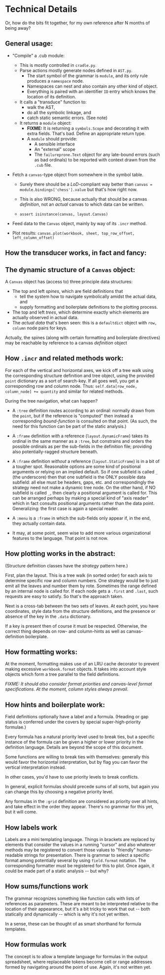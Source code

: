 # Technical Details
Or, how do the bits fit together, for my own reference after N months of being away?

## General usage:

* "Compile" a .cub module:
    * This is mostly controlled in `cradle.py`.
    * Parse actions mostly generate nodes defined in `AST.py`.
        * The start symbol of the grammar is `module`, and its only rule produces a `namespace` node.
        * Namespaces can nest and also contain any other kind of object.
        * Everything is paired with an identifier `ID` entry which knows the location of its definition.
    * It calls a "transduce" function to:   
        * walk the AST,
        * do all the symbolic linkage, and
        * catch static semantic errors. (See note)
    * It returns a `module` object:
        * **FIXME:** It is returning a `symbols.Scope` and decorating
        it with extra fields. That's bad. Define an appropriate return type.
        * A `module` should provide:
            * A sensible interface
            * An "external" scope
            * The `failureprone.Text` object for any late-bound errors
            (such as bad ordinals) to be reported with context
            drawn from the `.cub` file.

* Fetch a `canvas`-type object from somewhere in the symbol table.
    * Surely there should be a *LoD*-compliant way better than
    `canvas = module.bindings['chess'].value`
    but that's how right now.
    * This is also WRONG, because actually that should be a
    canvas *definition*, not an *actual* canvas to which
    data can be written.
    
    * `assert isinstance(canvas, layout.Canvas)`

* Feed data to the `Canvas` object, mainly by way of its `.incr` method.
* Plot results: `canvas.plot(workbook, sheet, top_row_offset, left_column_offset)`

## How the transducer works, in fact and fancy:

## The dynamic structure of a `Canvas` object:
A `Canvas` object has (access to) three principle data structures:

* The top and left *spines*, which are field definitions that
    * tell the system how to navigate symbolically amidst the actual data, and
    * supply formatting and boilerplate definitions to the plotting process.
* The top and left *trees*, which determine exactly which elements are
actually observed in actual data.
* The *actual data* that's been seen: this is a `defaultdict` object with
`row, column` node pairs for keys.

Actually, the spines (along with certain formatting and boilerplate directives)
may be reachable by reference to a canvas *definition* object

## How `.incr` and related methods work:
For each of the vertical and horizontal axes, we kick off a
tree walk using the corresponding structure definition and tree object,
using the provided `point` dictionary as a sort of search-key. If all
goes well, you get a corresponding row and column node. Thus:
`self.data[row_node, column_node] += quantity` and similar for related
methods.

During the tree navigation, what can happen?

* A `:tree` definition routes according to an ordinal: normally
drawn from the `point`, but if the reference is "computed" then instead
a corresponding *bound-function* is consulted on that point.
(As such, the need for this function can be part of the static analysis.)

* A `:frame` definition *with* a reference (`layout.DynamicFrame`) takes its ordinal
in the same manner as a `:tree`, but constrains and orders the possible
ordinals as per the sub-fields in the definition file; providing also
potentially-ragged structure beneath.

* A `:frame` definition *without* a reference (`layout.StaticFrame`) is in a bit of a tougher
spot. Reasonable options are some kind of positional arguments or
relying on an implied default. So if one subfield is called `_` (the underscore)
then that one subfield is the ONLY possible data subfield: all else must
be headers, gaps, etc. and correspondingly the strategy need not make a dynamic tree node.
On the other hand, if NO subfield is called `_`, then clearly a positional
argument is called for. This can be arranged perhaps by making a special kind
of "axis reader" which in fact consults positional arguments rather than
the data point. Generalizing: the first case is again a special reader.

* A `:menu` is a `:frame` in which the sub-fields only appear if, in the end,
they actually contain data.

* It may, at some point, seem wise to add more various organizational features
to the language. That point is not now.

## How plotting works in the abstract:
(Structure definition classes have the *strategy* pattern here.)

First, plan the layout. This is a tree walk (in sorted order) for each axis to determine
specific row and column numbers. One strategy would be to just emit all
the leaves and number them by rote. Sometimes the range defined by
an internal node is called for. If each node gets a `.first` and `.last`,
such requests are easy to satisfy. So that's the approach taken.

Next is a cross-tab between the two sets of leaves. At each point, you have
coordinates, style data from the structure definitions, and the presence
or absence of the key in the `.data` dictionary.

If a key is present then of course it must be respected. Otherwise, the correct
thing depends on row- and column-hints as well as canvas-definition boilerplate.

## How formatting works:
At the moment, formatting makes use of an LRU cache decorator to prevent
making excessive `workbook.format` objects. It takes into account style
objects which form a tree parallel to the field definitions.

*FIXME: It should also consider format priorities and canvas-level
format specifications. At the moment, column styles always prevail.*

## How hints and boilerplate work:
Field definitions optionally have a label and a formula.
(Heading or gap status is conferred under the covers by special
super-high-priority formulae.)

Every formula has a natural priority level used to break ties, but
a specific instance of the formula can be given a higher or lower
priority in the definition language. Details are beyond the scope
of this document.

Some functions are willing to break ties with themselves: generally
this would favor the horizontal interpretation, but by flag you can
favor the vertical interpretation instead.

In other cases, you'd have to use priority levels to break conflicts.

In general, explicit formulas should precede sums of all sorts,
but again you can change this by choosing a negative priority level.

Any formulas in the `:grid` definition are considered as priority
over all hints, and take effect in the order they appear. There's
no grammar for this yet, but it will come.

## How labels work
Labels are a mini templating language. Things in brackets are replaced
by elements that consider the values in a running "cursor" and
also whatever methods may be registered to convert those values to
"friendly" human-readable strings for presentation. There is grammar
to select a specific format among potentially several by using `field.format`
notation. The corresponding formatter must be registered for this to plot.
Once again, it could be made part of a static analysis -- but why?

## How sums/functions work
The grammar recognizes something like function calls with lists of
references as parameters. These are meant to be interpreted relative
to the location of their appearance, but it's a bit tricky to work that out --
both statically and dynamically -- which is why it's not yet written.

In a sense, these can be thought of as smart shorthand for formula templates.

## How formulas work

The concept is to allow a template language for formulas in the output
spreadsheet, where replaceable tokens become cell or range addresses formed
by navigating around the point of use. Again, it's not written yet.


